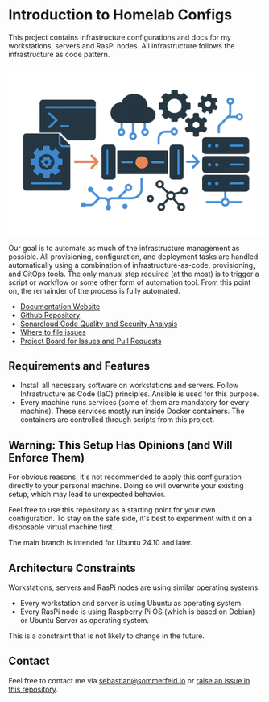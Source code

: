 # Introduction to Homelab Configs

[doc-website]: https://sommerfeld-io.github.io/configs-homelab
[github-repo]: https://github.com/sommerfeld-io/configs-homelab
[file-issues]: https://github.com/sommerfeld-io/configs-homelab/issues
[project-board]: https://github.com/orgs/sommerfeld-io/projects/1/views/1

This project contains infrastructure configurations and docs for my workstations, servers and RasPi nodes. All infrastructure follows the infrastructure as code pattern.

![Project Logo](https://raw.githubusercontent.com/sommerfeld-io/configs-homelab/refs/heads/main/docs/.assets/images/logo/logo.png)

Our goal is to automate as much of the infrastructure management as possible. All provisioning, configuration, and deployment tasks are handled automatically using a combination of infrastructure-as-code, provisioning, and GitOps tools. The only manual step required (at the most) is to trigger a script or workflow or some other form of automation tool. From this point on, the remainder of the process is fully automated.

- [Documentation Website][doc-website]
- [Github Repository][github-repo]
- [Sonarcloud Code Quality and Security Analysis](https://sonarcloud.io/project/overview?id=sommerfeld-io_configs-homelab)
- [Where to file issues][file-issues]
- [Project Board for Issues and Pull Requests][project-board]

## Requirements and Features

- Install all necessary software on workstations and servers. Follow Infrastructure as Code (IaC) principles. Ansible is used for this purpose.
- Every machine runs services (some of them are mandatory for every machine). These services mostly run inside Docker containers. The containers are controlled through scripts from this project.

## Warning: This Setup Has Opinions (and Will Enforce Them)

For obvious reasons, it's not recommended to apply this configuration directly to your personal machine. Doing so will overwrite your existing setup, which may lead to unexpected behavior.

Feel free to use this repository as a starting point for your own configuration. To stay on the safe side, it's best to experiment with it on a disposable virtual machine first.

The main branch is intended for Ubuntu 24.10 and later.

## Architecture Constraints

Workstations, servers and RasPi nodes are using similar operating systems.

- Every workstation and server is using Ubuntu as operating system.
- Every RasPi node is using Raspberry Pi OS (which is based on Debian) or Ubuntu Server as operating system.

This is a constraint that is not likely to change in the future.

## Contact

Feel free to contact me via <sebastian@sommerfeld.io> or [raise an issue in this repository][file-issues].

